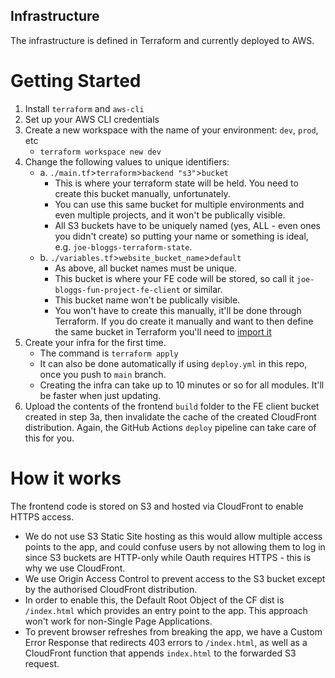 ## Infrastructure

The infrastructure is defined in Terraform and currently deployed to AWS.

# Getting Started
1. Install `terraform` and `aws-cli`
2. Set up your AWS CLI credentials
3. Create a new workspace with the name of your environment: `dev`, `prod`, etc
    - `terraform workspace new dev`
4. Change the following values to unique identifiers:
    - a.  `./main.tf`>`terraform`>`backend "s3"`>`bucket`
      - This is where your terraform state will be held. You need to create this bucket manually, unfortunately.
      - You can use this same bucket for multiple environments and even multiple projects, and it won't be publically visible.
      - All S3 buckets have to be uniquely named (yes, ALL - even ones you didn't create) so putting your name or something is ideal, e.g. `joe-bloggs-terraform-state`.
    - b. `./variables.tf`>`website_bucket_name`>`default`
      - As above, all bucket names must be unique.
      - This bucket is where your FE code will be stored, so call it `joe-bloggs-fun-project-fe-client` or similar.
      - This bucket name won't be publically visible.
      - You won't have to create this manually, it'll be done through Terraform. If you do create it manually and want to then define the same bucket in Terraform you'll need to [import it](https://registry.terraform.io/providers/hashicorp/aws/latest/docs/resources/s3_bucket#import)
5. Create your infra for the first time.
    - The command is `terraform apply`
    - It can also be done automatically if using `deploy.yml` in this repo, once you push to `main` branch.
    - Creating the infra can take up to 10 minutes or so for all modules. It'll be faster when just updating.
6. Upload the contents of the frontend `build` folder to the FE client bucket created in step 3a, then invalidate the cache of the created CloudFront distribution. Again, the GitHub Actions `deploy` pipeline can take care of this for you.

# How it works
The frontend code is stored on S3 and hosted via CloudFront to enable HTTPS access.
- We do not use S3 Static Site hosting as this would allow multiple access points to the app, and could confuse users by not allowing them to log in since S3 buckets are HTTP-only while Oauth requires HTTPS - this is why we use CloudFront.
- We use Origin Access Control to prevent access to the S3 bucket except by the authorised CloudFront distribution.
- In order to enable this, the Default Root Object of the CF dist is `/index.html` which provides an entry point to the app. This approach won't work for non-Single Page Applications.
- To prevent browser refreshes from breaking the app, we have a Custom Error Response that redirects 403 errors to `/index.html`, as well as a CloudFront function that appends `index.html` to the forwarded S3 request.
